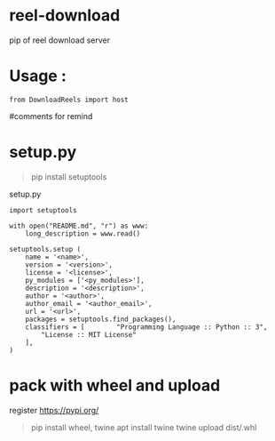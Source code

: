 # reel-download
pip of reel download server



# Usage :

`from DownloadReels import host`



#comments for remind

# setup.py
> pip install setuptools

setup.py

```
import setuptools

with open("README.md", "r") as www:
    long_description = www.read()

setuptools.setup (
    name = '<name>',
    version = '<version>',
    license = '<license>',
    py_modules = ['<py_modules>'],
    description = '<description>',
    author = '<author>',
    author_email = '<author_email>',
    url = '<url>',
    packages = setuptools.find_packages(),
    classifiers = [        "Programming Language :: Python :: 3",
        "License :: MIT License"
    ],
)
```

# pack with wheel and upload 

register https://pypi.org/

> pip install wheel, twine
> apt install twine
> twine upload dist/<file>.whl


